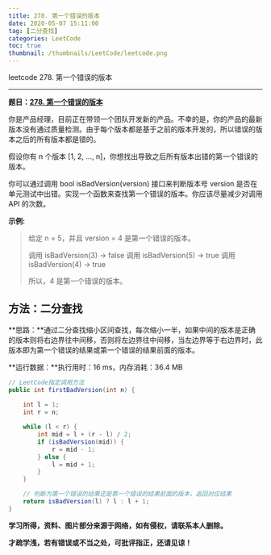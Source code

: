 ```yaml
---
title: 278. 第一个错误的版本
date: 2020-05-07 15:11:00
tag: [二分查找]
categories: LeetCode
toc: true
thumbnail: /thumbnails/LeetCode/leetcode.png
---
```


leetcode 278. 第一个错误的版本

<!--more-->

---

**题目：[278. 第一个错误的版本](https://leetcode-cn.com/problems/first-bad-version/)**

你是产品经理，目前正在带领一个团队开发新的产品。不幸的是，你的产品的最新版本没有通过质量检测。由于每个版本都是基于之前的版本开发的，所以错误的版本之后的所有版本都是错的。

假设你有 n 个版本 [1, 2, ..., n]，你想找出导致之后所有版本出错的第一个错误的版本。

你可以通过调用 bool isBadVersion(version) 接口来判断版本号 version 是否在单元测试中出错。实现一个函数来查找第一个错误的版本。你应该尽量减少对调用 API 的次数。

**示例:**

> 给定 n = 5，并且 version = 4 是第一个错误的版本。
> 
> 调用 isBadVersion(3) -> false
> 调用 isBadVersion(5) -> true
> 调用 isBadVersion(4) -> true
> 
> 所以，4 是第一个错误的版本。

## 方法：二分查找

**思路：**通过二分查找缩小区间查找，每次缩小一半，如果中间的版本是正确的版本则将右边界往中间移，否则将左边界往中间移，当左边界等于右边界时，此版本即为第一个错误的结果或第一个错误的结果前面的版本。

**运行数据：**执行用时：16 ms，内存消耗：36.4 MB

```java
// LeetCode指定调用方法
public int firstBadVersion(int n) {
        
    int l = 1;
    int r = n;

    while (l < r) {
        int mid = l + (r - l) / 2;
        if (isBadVersion(mid)) {
            r = mid - 1;
        } else {
            l = mid + 1;
        }
    }

    // 判断为第一个错误的结果还是第一个错误的结果前面的版本，返回对应结果
    return isBadVersion(l) ? l : l + 1;
}
```

**学习所得，资料、图片部分来源于网络，如有侵权，请联系本人删除。**

**才疏学浅，若有错误或不当之处，可批评指正，还请见谅！**